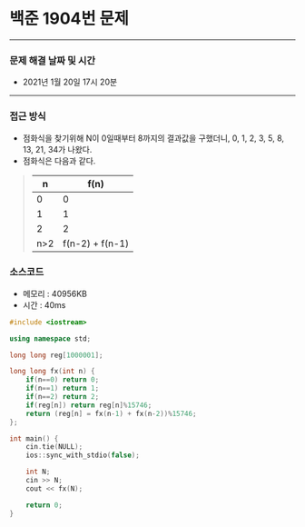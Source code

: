 
# 백준 1904번 문제

---

### 문제 해결 날짜 및 시간

- 2021년 1월 20일 17시 20분

---

### 접근 방식
- 점화식을 찾기위해 N이 0일때부터 8까지의 결과값을 구했더니, 0, 1, 2, 3, 5, 8, 13, 21, 34가 나왔다.
- 점화식은 다음과 같다.
> n | f(n)
> --- | ---
> 0 | 0
> 1 | 1
> 2 | 2
> n>2 | f(n-2) + f(n-1)

### 소스코드
- 메모리 : 	40956KB
- 시간 : 40ms
```c++
#include <iostream>

using namespace std;

long long reg[1000001];

long long fx(int n) {
    if(n==0) return 0;
    if(n==1) return 1;
    if(n==2) return 2;
    if(reg[n]) return reg[n]%15746;
    return (reg[n] = fx(n-1) + fx(n-2))%15746;
};

int main() {
    cin.tie(NULL);
	ios::sync_with_stdio(false);

    int N;
    cin >> N;
    cout << fx(N);

    return 0;
}
```